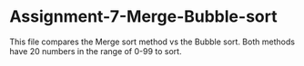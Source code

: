# Assignment-7-Merge-Bubble-sort
This file compares the Merge sort method vs the Bubble sort. Both methods have 20 numbers in the range of 0-99 to sort. 
